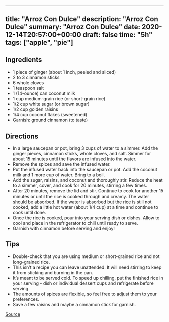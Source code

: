 
---
title: "Arroz Con Dulce"
description: "Arroz Con Dulce"
summary: "Arroz Con Dulce"
date: 2020-12-14T20:57:00+00:00
draft: false
time: "5h"
tags: ["apple", "pie"]
---

## Ingredients

- 1 piece of ginger (about 1 inch, peeled and sliced)
- 2 to 3 cinnamon sticks
- 6 whole cloves
- 1 teaspoon salt
- 1 (14-ounce) can coconut milk
- 1 cup medium-grain rice (or short-grain rice)
- 1/2 cup white sugar (or brown sugar)
- 1/2 cup golden raisins
- 1/4 cup coconut flakes (sweetened)
- Garnish: ground cinnamon (to taste)

## Directions


- In a large saucepan or pot, bring 3 cups of water to a simmer. Add the ginger pieces, cinnamon sticks, whole cloves, and salt. Simmer for about 15 minutes until the flavors are infused into the water.
- Remove the spices and save the infused water.
- Put the infused water back into the saucepan or pot. Add the coconut milk and 1 more cup of water. Bring to a boil.
- Add the sugar, raisins, and coconut and thoroughly stir. Reduce the heat to a simmer, cover, and cook for 20 minutes, stirring a few times.
- After 20 minutes, remove the lid and stir. Continue to cook for another 15 minutes or until the rice is cooked through and creamy. The water should be absorbed. If the water is absorbed but the rice is still not cooked, add a little hot water (about 1/4 cup) at a time and continue to cook until done.
- Once the rice is cooked, pour into your serving dish or dishes. Allow to cool and place in the refrigerator to chill until ready to serve.
- Garnish with cinnamon before serving and enjoy!

## Tips

- Double-check that you are using medium or short-grained rice and not long-grained rice.
- This isn’t a recipe you can leave unattended. It will need stirring to keep it from sticking and burning in the pan.
- It’s meant to be served cold. To speed up chilling, put the finished rice in your serving - dish or individual dessert cups and refrigerate before serving.
- The amounts of spices are flexible, so feel free to adjust them to your preferences.
- Save a few raisins and maybe a cinnamon stick for garnish.

[Source](https://www.thespruceeats.com/puerto-rican-rice-pudding-recipe-2137868)


